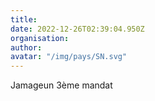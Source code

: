 ```yaml
---
title: 
date: 2022-12-26T02:39:04.950Z
organisation: 
author: 
avatar: "/img/pays/SN.svg"
---
```


Jamageun 3ème mandat
